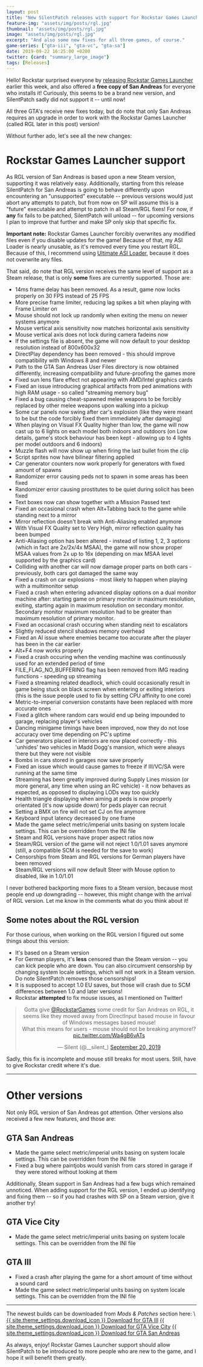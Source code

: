 ```yaml
---
layout: post
title: "New SilentPatch releases with support for Rockstar Games Launcher version!"
feature-img: "assets/img/posts/rgl.jpg"
thumbnail: "assets/img/posts/rgl.jpg"
image: "assets/img/posts/rgl.jpg"
excerpt: "And also some new fixes for all three games, of course."
game-series: ["gta-iii", "gta-vc", "gta-sa"]
date: 2019-09-22 16:25:00 +0200
twitter: {card: "summary_large_image"}
tags: [Releases]
---
```

Hello! Rockstar surprised everyone by [releasing Rockstar Games Launcher](https://socialclub.rockstargames.com/rockstar-games-launcher) earlier this week,
and also offered a **free copy of San Andreas** for everyone who installs it!
Curiously, this seems to be a brand new version, and SilentPatch sadly did not support it -- until now!

All three GTA's receive new fixes today, but do note that only San Andreas requires an upgrade in order to work with
the Rockstar Games Launcher (called RGL later in this post) version!

Without further ado, let's see all the new changes:

Rockstar Games Launcher support
===============================

As RGL version of San Andreas is based upon a new Steam version, supporting it was relatively easy.
Additionally, starting from this release SilentPatch for San Andreas is going to behave differently upon encountering an "unsupported"
executable -- previous versions would just abort any attempts to patch, but from now on SP will assume this is a "future" executable
and attempt to patch in all Steam/RGL fixes!
For now, if **any** fix fails to be patched, SilentPatch will unload -- for upcoming versions I plan to improve that further
and make SP only skip that specific fix.

**Important note:** Rockstar Games Launcher forcibly overwrites any modified files even if you disable updates for the game!
Because of that, my ASI Loader is nearly unusable, as it's removed every time you restart RGL. Because of this,
I recommend using [Ultimate ASI Loader](https://github.com/ThirteenAG/Ultimate-ASI-Loader/releases/latest/download/Ultimate-ASI-Loader.zip), because it does not overwrite any files.

That said, do note that RGL version receives the same level of support as a Steam release,
that is only **some** fixes are currently supported. Those are:

* 14ms frame delay has been removed. As a result, game now locks properly on 30 FPS instead of 25 FPS
* More precise frame limiter, reducing lag spikes a bit when playing with Frame Limiter on
* Mouse should not lock up randomly when exiting the menu on newer systems anymore
* Mouse vertical axis sensitivity now matches horizontal axis sensitivity
* Mouse vertical axis does not lock during camera fadeins now
* If the settings file is absent, the game will now default to your desktop resolution instead of 800x600x32
* DirectPlay dependency has been removed - this should improve compatibility with Windows 8 and newer
* Path to the GTA San Andreas User Files directory is now obtained differently, increasing compatibility and future-proofing the games more
* Fixed sun lens flare effect not appearing with AMD/Intel graphics cards
* Fixed an issue introducing graphical artifacts from ped animations with high RAM usage - so called "streaming memory bug"
* Fixed a bug causing cheat-spawned melee weapons to be forcibly replaced by other melee weapons upon walking into a pickup
* Some car panels now swing after car's explosion (like they were meant to be but the code forcibly fixed them immediately after damaging)
* When playing on Visual FX Quality higher than low, the game will now cast up to 6 lights on each model both indoors and outdoors (on Low details, game's stock behaviour has been kept - allowing up to 4 lights per model outdoors and 6 indoors)
* Muzzle flash will now show up when firing the last bullet from the clip
* Script sprites now have bilinear filtering applied
* Car generator counters now work properly for generators with fixed amount of spawns
* Randomizer error causing peds not to spawn in some areas has been fixed
* Randomizer error causing prostitutes to be quiet during solicit has been fixed
* Text boxes now can show together with a Mission Passed text
* Fixed an occasional crash when Alt+Tabbing back to the game while standing next to a mirror
* Mirror reflection doesn't break with Anti-Aliasing enabled anymore
* With Visual FX Quality set to Very High, mirror reflection quality has been bumped
* Anti-Aliasing option has been altered - instead of listing 1, 2, 3 options (which in fact are 2x/2x/4x MSAA), the game will now show proper MSAA values from 2x up to 16x (depending on max MSAA level supported by the graphics card)
* Colliding with another car will now damage proper parts on both cars - previously, both cars got damaged the same way
* Fixed a crash on car explosions - most likely to happen when playing with a multimonitor setup
* Fixed a crash when entering advanced display options on a dual monitor machine after: starting game on primary monitor in maximum resolution, exiting, starting again in maximum resolution on secondary monitor. Secondary monitor maximum resolution had to be greater than maximum resolution of primary monitor.
* Fixed an occasional crash occuring when standing next to escalators
* Slightly reduced stencil shadows memory overhead
* Fixed an AI issue where enemies became too accurate after the player has been in the car earlier
* Alt+F4 now works properly
* Fixed a crash occuring when the vending machine was continuously used for an extended period of time
* FILE_FLAG_NO_BUFFERING flag has been removed from IMG reading functions - speeding up streaming
* Fixed a streaming related deadlock, which could occasionally result in game being stuck on black screen when entering or exiting interiors (this is the issue people used to fix by setting CPU affinity to one core)
* Metric-to-imperial conversion constants have been replaced with more accurate ones
* Fixed a glitch where random cars would end up being impounded to garage, replacing player's vehicles
* Dancing minigame timings have been improved, now they do not lose accuracy over time depending on PC's uptime
* Car generators placed in interiors are now placed correctly - this 'unhides' two vehicles in Madd Dogg's mansion, which were always there but they were not visible
* Bombs in cars stored in garages now save properly
* Fixed an issue which would cause games to freeze if III/VC/SA were running at the same time
* Streaming has been greatly improved during Supply Lines mission (or more general, any time when using an RC vehicle) - it now behaves as expected, as opposed to displaying LODs way too quickly
* Health triangle displaying when aiming at peds is now properly orientated (it's now upside down) for peds player can recruit
* Setting a BMX on fire will not set CJ on fire anymore
* Keyboard input latency decreased by one frame
* Made the game select metric/imperial units basing on system locale settings. This can be overridden from the INI file
* Steam and RGL versions have proper aspect ratios now
* Steam/RGL version of the game will not reject 1.0/1.01 saves anymore (still, a compatible SCM is needed for the save to work)
* Censorships from Steam and RGL versions for German players have been removed
* Steam/RGL versions will now default Steer with Mouse option to disabled, like in 1.0/1.01

I never bothered backporting more fixes to a Steam version, because most people end up downgrading -- however,
this might change with the arrival of RGL version. Let me know in the comments what do you think about it!

Some notes about the RGL version
--------------------------------

For those curious, when working on the RGL version I figured out some things about this version:
* It's based on a Steam version
* For German players, it's **less** censored than the Steam version -- you can kick people who are down.
  You can also circumvent censorship by changing system locale settings, which will not work in a Steam version.
  Do note SilentPatch removes those censorships!
* It is supposed to accept 1.0 EU saves, but those will crash due to SCM differences between 1.0 and later versions!
* Rockstar **attempted** to fix mouse issues, as I mentioned on Twitter!

<div align="center">
<blockquote class="twitter-tweet"><p lang="en" dir="ltr">Gotta give <a href="https://twitter.com/RockstarGames?ref_src=twsrc%5Etfw">@RockstarGames</a> some credit for San Andreas on RGL, it seems like they moved away from DirectInput based mouse in favour of Windows messages based mouse!<br>What this means for users - mouse should not be breaking anymore!? <a href="https://t.co/Wa4gB6vATs">pic.twitter.com/Wa4gB6vATs</a></p>&mdash; Silent (@__silent_) <a href="https://twitter.com/__silent_/status/1175106767325487104?ref_src=twsrc%5Etfw">September 20, 2019</a></blockquote> <script async src="https://platform.twitter.com/widgets.js" charset="utf-8"></script>
</div>

Sadly, this fix is incomplete and mouse still breaks for most users. Still, have to give Rockstar credit where it's due.

***

Other versions
==============

Not only RGL version of San Andreas got attention. Other versions also received a few new features, and those are:

GTA San Andreas
---------------

* Made the game select metric/imperial units basing on system locale settings. This can be overridden from the INI file
* Fixed a bug where paintjobs would vanish from cars stored in garage if they were stored without looking at them

Additionally, Steam support in San Andreas had a few bugs which remained unnoticed.
When adding support for the RGL version, I ended up identifying and fixing them -- so if you had crashes with SP on a Steam version,
give it another try!

GTA Vice City
-------------

* Made the game select metric/imperial units basing on system locale settings. This can be overridden from the INI file

GTA III
-------

* Fixed a crash after playing the game for a short amount of time without a sound card
* Made the game select metric/imperial units basing on system locale settings. This can be overridden from the INI file

***

The newest builds can be downloaded from *Mods & Patches* section here: \\
<a href="{% link _games/gta/gta-iii.md %}#silentpatch" class="button" role="button">{{ site.theme_settings.download_icon }} Download for GTA III</a>
<a href="{% link _games/gta/gta-vc.md %}#silentpatch" class="button" role="button">{{ site.theme_settings.download_icon }} Download for GTA Vice City</a>
<a href="{% link _games/gta/gta-sa.md %}#silentpatch" class="button" role="button">{{ site.theme_settings.download_icon }} Download for GTA San Andreas</a>

As always, enjoy! Rockstar Games Launcher support should allow SilentPatch to be introduced to more people who are new to the game,
and I hope it will benefit them greatly.